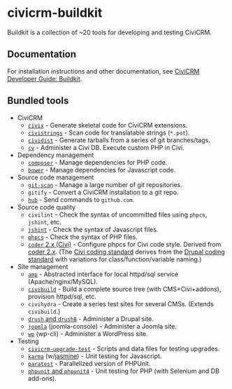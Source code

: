 # civicrm-buildkit

Buildkit is a collection of ~20 tools for developing and testing CiviCRM.

## Documentation

For installation instructions and other documentation,
see [CiviCRM Developer Guide: Buildkit](https://docs.civicrm.org/dev/en/latest/tools/buildkit/).

## Bundled tools

<!-- see also: https://docs.civicrm.org/dev/en/latest/tools/#with-buildkit -->

* CiviCRM
    * [`civix`](https://github.com/totten/civix) - Generate skeletal code for CiviCRM extensions.
    * [`civistrings`](https://github.com/civicrm/civistrings) - Scan code for translatable strings (`*.pot`).
    * [`cividist`](https://docs.civicrm.org/dev/en/latest/tools/cividist/) - Generate tarballs from a series of git branches/tags.
    * [`cv`](https://github.com/civicrm/cv) - Administer a Civi DB. Execute custom PHP in Civi.
* Dependency management
    * [`composer`](http://getcomposer.org/) - Manage dependencies for PHP code.
    * [`bower`](http://bower.io/) - Manage dependencies for Javascript code.
* Source code management
    * [`git-scan`](https://github.com/totten/git-scan/) - Manage a large number of git repositories.
    * `gitify` - Convert a CiviCRM installation to a git repo.
    * [`hub`](http://hub.github.com/) - Send commands to `github.com`.
* Source code quality
    * `civilint` - Check the syntax of uncommitted files using `phpcs`, `jshint`, etc.
    * [`jshint`](http://jshint.com/) - Check the syntax of Javascript files.
    * [`phpcs`](https://github.com/squizlabs/PHP_CodeSniffer) - Check the syntax of PHP files.
    * [`coder` 2.x (Civi)](https://github.com/civicrm/coder) - Configure phpcs for Civi code style. Derived from [coder 2.x](https://www.drupal.org/project/coder). (The [Civi coding standard](http://wiki.civicrm.org/confluence/display/CRMDOC/PHP+Code+and+Inline+Documentation) derives from the [Drupal coding standard](https://www.drupal.org/coding-standards) with variations for class/function/variable naming.)
* Site management
    * [`amp`](https://github.com/totten/amp) - Abstracted interface for local httpd/sql service (Apache/nginx/MySQL).
    * [`civibuild`](https://docs.civicrm.org/dev/en/latest/tools/civibuild/) - Build a complete source tree (with CMS+Civi+addons), provision httpd/sql, etc.
    * `civihydra` - Create a series test sites for several CMSs. (Extends `civibuild`.)
    * [`drush` and `drush8`](http://drush.ws/) - Administer a Drupal site.
    * [`joomla`](https://github.com/joomlatools/joomla-console) (joomla-console) - Administer a Joomla site.
    * [`wp`](http://wp-cli.org/) (wp-cli) - Administer a WordPress site.
* Testing
    * [`civicrm-upgrade-test`](https://github.com/civicrm/civicrm-upgrade-test) - Scripts and data files for testing upgrades.
    * [`karma`](http://karma-runner.github.io) (w/[jasmine](http://jasmine.github.io/)) - Unit testing for Javascript.
    * [`paratest`](https://github.com/brianium/paratest) - Parallelized version of PHPUnit.
    * [`phpunit` and `phpunit4`](http://phpunit.de/) - Unit testing for PHP (with Selenium and DB add-ons).
